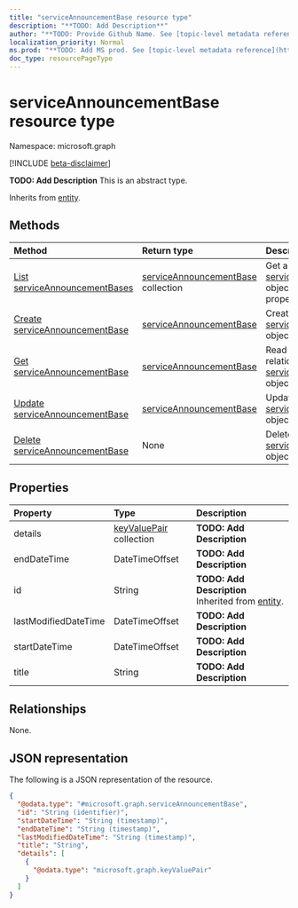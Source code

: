```yaml
---
title: "serviceAnnouncementBase resource type"
description: "**TODO: Add Description**"
author: "**TODO: Provide Github Name. See [topic-level metadata reference](https://msgo.azurewebsites.net/add/document/guidelines/metadata.html#topic-level-metadata)**"
localization_priority: Normal
ms.prod: "**TODO: Add MS prod. See [topic-level metadata reference](https://msgo.azurewebsites.net/add/document/guidelines/metadata.html#topic-level-metadata)**"
doc_type: resourcePageType
---
```


# serviceAnnouncementBase resource type

Namespace: microsoft.graph

[!INCLUDE [beta-disclaimer](../../includes/beta-disclaimer.md)]

**TODO: Add Description**
This is an abstract type.


Inherits from [entity](../resources/entity.md).

## Methods
|Method|Return type|Description|
|:---|:---|:---|
|[List serviceAnnouncementBases](../api/serviceannouncementbase-list.md)|[serviceAnnouncementBase](../resources/serviceannouncementbase.md) collection|Get a list of the [serviceAnnouncementBase](../resources/serviceannouncementbase.md) objects and their properties.|
|[Create serviceAnnouncementBase](../api/serviceannouncementbase-create.md)|[serviceAnnouncementBase](../resources/serviceannouncementbase.md)|Create a new [serviceAnnouncementBase](../resources/serviceannouncementbase.md) object.|
|[Get serviceAnnouncementBase](../api/serviceannouncementbase-get.md)|[serviceAnnouncementBase](../resources/serviceannouncementbase.md)|Read the properties and relationships of a [serviceAnnouncementBase](../resources/serviceannouncementbase.md) object.|
|[Update serviceAnnouncementBase](../api/serviceannouncementbase-update.md)|[serviceAnnouncementBase](../resources/serviceannouncementbase.md)|Update the properties of a [serviceAnnouncementBase](../resources/serviceannouncementbase.md) object.|
|[Delete serviceAnnouncementBase](../api/serviceannouncementbase-delete.md)|None|Deletes a [serviceAnnouncementBase](../resources/serviceannouncementbase.md) object.|

## Properties
|Property|Type|Description|
|:---|:---|:---|
|details|[keyValuePair](../resources/synchronization-keyvaluepair.md) collection|**TODO: Add Description**|
|endDateTime|DateTimeOffset|**TODO: Add Description**|
|id|String|**TODO: Add Description** Inherited from [entity](../resources/entity.md).|
|lastModifiedDateTime|DateTimeOffset|**TODO: Add Description**|
|startDateTime|DateTimeOffset|**TODO: Add Description**|
|title|String|**TODO: Add Description**|

## Relationships
None.

## JSON representation
The following is a JSON representation of the resource.
<!-- {
  "blockType": "resource",
  "keyProperty": "id",
  "@odata.type": "microsoft.graph.serviceAnnouncementBase",
  "baseType": "microsoft.graph.entity",
  "openType": false
}
-->
``` json
{
  "@odata.type": "#microsoft.graph.serviceAnnouncementBase",
  "id": "String (identifier)",
  "startDateTime": "String (timestamp)",
  "endDateTime": "String (timestamp)",
  "lastModifiedDateTime": "String (timestamp)",
  "title": "String",
  "details": [
    {
      "@odata.type": "microsoft.graph.keyValuePair"
    }
  ]
}
```


